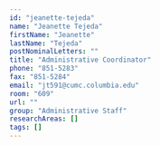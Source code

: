 ```yaml
---
id: "jeanette-tejeda"
name: "Jeanette Tejeda"
firstName: "Jeanette"
lastName: "Tejeda"
postNominalLetters: ""
title: "Administrative Coordinator"
phone: "851-5283"
fax: "851-5284"
email: "jt591@cumc.columbia.edu"
room: "609"
url: ""
group: "Administrative Staff"
researchAreas: []
tags: []
---
```

